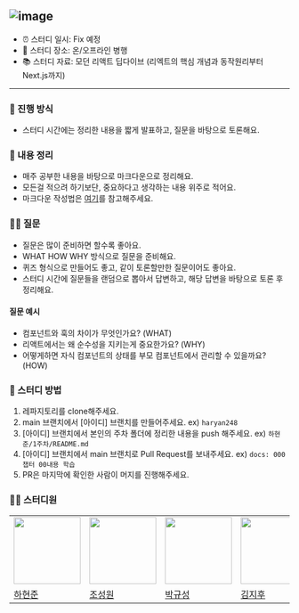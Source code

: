 ## ![image](https://github.com/Front-End-Book-Study/Modern-React-Deep-Dive/assets/51049245/15424391-49c1-4747-b72d-523cf27472bb)

- ⏰ 스터디 일시: Fix 예정
- 🏫 스터디 장소: 온/오프라인 병행
- 📚 스터디 자료: 모던 리액트 딥다이브 (리엑트의 핵심 개념과 동작원리부터 Next.js까지)

---

### 🚀 진행 방식

- 스터디 시간에는 정리한 내용을 짧게 발표하고, 질문을 바탕으로 토론해요.

### 📝 내용 정리

- 매주 공부한 내용을 바탕으로 마크다운으로 정리해요.
- 모든걸 적으려 하기보단, 중요하다고 생각하는 내용 위주로 적어요.
- 마크다운 작성법은 [여기](https://gist.github.com/ihoneymon/652be052a0727ad59601)를 참고해주세요.

### 🙋‍♂️ 질문

- 질문은 많이 준비하면 할수록 좋아요.
- WHAT HOW WHY 방식으로 질문을 준비해요.
- 퀴즈 형식으로 만들어도 좋고, 같이 토론할만한 질문이어도 좋아요.
- 스터디 시간에 질문들을 랜덤으로 뽑아서 답변하고, 해당 답변을 바탕으로 토론 후 정리해요.

#### 질문 예시

- 컴포넌트와 훅의 차이가 무엇인가요? (WHAT)
- 리액트에서는 왜 순수성을 지키는게 중요한가요? (WHY)
- 어떻게하면 자식 컴포넌트의 상태를 부모 컴포넌트에서 관리할 수 있을까요? (HOW)

### 📌 스터디 방법

1. 레파지토리를 clone해주세요.
2. main 브랜치에서 [아이디] 브랜치를 만들어주세요. ex) `haryan248`
3. [아이디] 브랜치에서 본인의 주차 폴더에 정리한 내용을 push 해주세요. ex) `하현준/1주차/README.md`
4. [아이디] 브랜치에서 main 브랜치로 Pull Request를 보내주세요. ex) `docs: 000 챕터 00내용 학습`
5. PR은 마지막에 확인한 사람이 머지를 진행해주세요.

### 🏃‍♂️ 스터디원

<table>
  <tr>
    <td>
      <img src="https://avatars.githubusercontent.com/u/51049245?v=4" width="120px" height="120px"/>
    </td>
    <td>
      <img src="https://avatars.githubusercontent.com/u/94912717?v=4" width="120px" height="120px"/>
    </td>
    <td>
      <img src="https://avatars.githubusercontent.com/u/62178788?v=4" width="120px" height="120px"/>
    </td>
     <td>
      <img src="https://avatars.githubusercontent.com/u/87746574?v=4" width="120px" height="120px"/>
    </td>
    <td>
      <img src="https://avatars.githubusercontent.com/u/80936447?v=4" width="120px" height="120px"/>
    </td>
  </tr>
  <tr>
    <td>
      <a href="https://github.com/haryan248">
        하현준
      </a>
    </td>
    <td>
      <a href="https://github.com/wontory">
        조성원
      </a>
    </td>
    <td>
      <a href="https://github.com/guesung">
        박규성
      </a>
    </td>
    <td>
      <a href="https://github.com/jihoo-o">
        김지후
      </a>
    </td>
    <td>
      <a href="https://github.com/youtothena">
        박유나
      </a>
    </td>
  </tr>
  </table>
